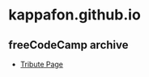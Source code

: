 # kappafon.github.io

## freeCodeCamp archive 
- [Tribute Page](https://kappafon.github.io/tribute-page/index.html)
